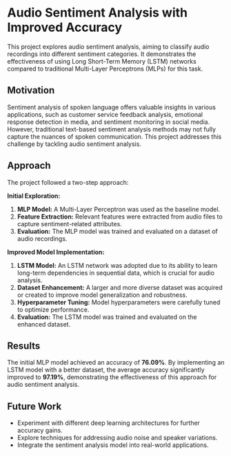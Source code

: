 # Audio Sentiment Analysis with Improved Accuracy

This project explores audio sentiment analysis, aiming to classify audio recordings into different sentiment categories. It demonstrates the effectiveness of using Long Short-Term Memory (LSTM) networks compared to traditional Multi-Layer Perceptrons (MLPs) for this task.

## Motivation

Sentiment analysis of spoken language offers valuable insights in various applications, such as customer service feedback analysis, emotional response detection in media, and sentiment monitoring in social media. However, traditional text-based sentiment analysis methods may not fully capture the nuances of spoken communication. This project addresses this challenge by tackling audio sentiment analysis.

## Approach

The project followed a two-step approach:

**Initial Exploration:**

1. **MLP Model:** A Multi-Layer Perceptron was used as the baseline model.
2. **Feature Extraction:** Relevant features were extracted from audio files to capture sentiment-related attributes.
3. **Evaluation:** The MLP model was trained and evaluated on a dataset of audio recordings.

**Improved Model Implementation:**

1. **LSTM Model:** An LSTM network was adopted due to its ability to learn long-term dependencies in sequential data, which is crucial for audio analysis.
2. **Dataset Enhancement:** A larger and more diverse dataset was acquired or created to improve model generalization and robustness.
3. **Hyperparameter Tuning:** Model hyperparameters were carefully tuned to optimize performance.
4. **Evaluation:** The LSTM model was trained and evaluated on the enhanced dataset.

## Results

The initial MLP model achieved an accuracy of **76.09%**. By implementing an LSTM model with a better dataset, the average accuracy significantly improved to **97.19%**, demonstrating the effectiveness of this approach for audio sentiment analysis.

## Future Work

* Experiment with different deep learning architectures for further accuracy gains.
* Explore techniques for addressing audio noise and speaker variations.
* Integrate the sentiment analysis model into real-world applications.
